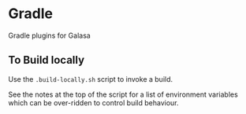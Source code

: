 # Gradle
Gradle plugins for Galasa

## To Build locally
Use the `.build-locally.sh` script to invoke a build.

See the notes at the top of the script for a list of environment variables which can be over-ridden to control build behaviour.


